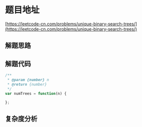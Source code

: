 # 题目地址

[https://leetcode-cn.com/problems/unique-binary-search-trees/](https://leetcode-cn.com/problems/unique-binary-search-trees/)

## 解题思路

## 解题代码

```js
/**
 * @param {number} n
 * @return {number}
 */
var numTrees = function(n) {

};
```

## 复杂度分析